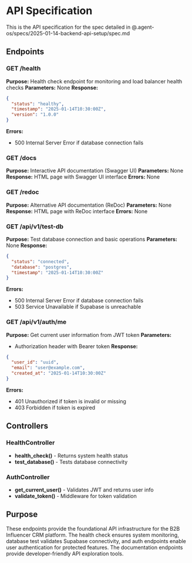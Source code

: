 # API Specification

This is the API specification for the spec detailed in @.agent-os/specs/2025-01-14-backend-api-setup/spec.md

## Endpoints

### GET /health

**Purpose:** Health check endpoint for monitoring and load balancer health checks
**Parameters:** None
**Response:** 
```json
{
  "status": "healthy",
  "timestamp": "2025-01-14T10:30:00Z",
  "version": "1.0.0"
}
```
**Errors:** 
- 500 Internal Server Error if database connection fails

### GET /docs

**Purpose:** Interactive API documentation (Swagger UI)
**Parameters:** None
**Response:** HTML page with Swagger UI interface
**Errors:** None

### GET /redoc

**Purpose:** Alternative API documentation (ReDoc)
**Parameters:** None
**Response:** HTML page with ReDoc interface
**Errors:** None

### GET /api/v1/test-db

**Purpose:** Test database connection and basic operations
**Parameters:** None
**Response:**
```json
{
  "status": "connected",
  "database": "postgres",
  "timestamp": "2025-01-14T10:30:00Z"
}
```
**Errors:**
- 500 Internal Server Error if database connection fails
- 503 Service Unavailable if Supabase is unreachable

### GET /api/v1/auth/me

**Purpose:** Get current user information from JWT token
**Parameters:** 
- Authorization header with Bearer token
**Response:**
```json
{
  "user_id": "uuid",
  "email": "user@example.com",
  "created_at": "2025-01-14T10:30:00Z"
}
```
**Errors:**
- 401 Unauthorized if token is invalid or missing
- 403 Forbidden if token is expired

## Controllers

### HealthController
- **health_check()** - Returns system health status
- **test_database()** - Tests database connectivity

### AuthController  
- **get_current_user()** - Validates JWT and returns user info
- **validate_token()** - Middleware for token validation

## Purpose

These endpoints provide the foundational API infrastructure for the B2B Influencer CRM platform. The health check ensures system monitoring, database test validates Supabase connectivity, and auth endpoints enable user authentication for protected features. The documentation endpoints provide developer-friendly API exploration tools.
